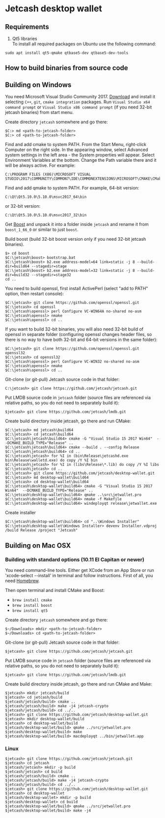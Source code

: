 # Jetcash desktop wallet

## Requirements

1. Qt5 libraries</br>
To install all required packages on Ubuntu use the following command:
```
sudo apt install qt5-qmake qtbase5-dev qtbase5-dev-tools
```

## How to build binaries from source code

## Building on Windows

You need Microsoft Visual Studio Community 2017. [Download](https://microsoft.com) and install it selecting `C++`, `git`, `cmake integration` packages.
Run `Visual Studio x64 command prompt` or `Visual Studio x86 command prompt` (if you need 32-bit jetcash binaries)  from start menu.

Create directory `jetcash` somewhere and go there:
```
$C:> md <path-to-jetcash-folder>
$C:> cd <path-to-jetcash-folder>
```
Find and add cmake to system PATH. From the Start Menu, right-click Computer on the right side. In the appearing window, select Advanced system settings in the left area - the System properties will appear. Select Environment Variables at the bottom. Change the Path variable there and it will be always active. For example:
```
C:\PROGRAM FILES (X86)\MICROSOFT VISUAL STUDIO\2017\COMMUNITY\COMMON7\IDE\COMMONEXTENSIONS\MICROSOFT\CMAKE\CMake\bin
```
Find and add qmake to system PATH. For example, 64-bit version:
```
C:\Qt\Qt5.10.0\5.10.0\msvc2017_64\bin
```
or 32-bit version:
```
C:\Qt\Qt5.10.0\5.10.0\msvc2017_32\bin
```

Get [Boost](https://boost.org) and unpack it into a folder inside `jetcash` and rename it from `boost_1_66_0` or similar to just `boost`.

Build boost (build 32-bit boost version only if you need 32-bit jetcash binaries).
```
$> cd boost
$C:\jetcash\boost> bootstrap.bat
$C:\jetcash\boost> b2.exe address-model=64 link=static -j 8 --build-dir=build64 --stagedir=stage
$C:\jetcash\boost> b2.exe address-model=32 link=static -j 8 --build-dir=build32 --stagedir=stage32
cd ..
```
You need to build openssl, first install ActivePerl (select "add to PATH" option, then restart console):
```
$C:\jetcash> git clone https://github.com/openssl/openssl.git
$C:\jetcash> cd openssl
$C:\jetcash\openssl> perl Configure VC-WIN64A no-shared no-asm
$C:\jetcash\openssl> nmake
$C:\jetcash\openssl> cd ..
```
If you want to build 32-bit binaries, you will also need 32-bit build of openssl in separate folder (configuring openssl changes header files, so there is no way to have both 32-bit and 64-bit versions in the same folder):
```
$C:\jetcash> git clone https://github.com/openssl/openssl.git openssl32
$C:\jetcash> cd openssl32
$C:\jetcash\openssl> perl Configure VC-WIN32 no-shared no-asm
$C:\jetcash\openssl> nmake
$C:\jetcash\openssl> cd ..
```

Git-clone (or git-pull) Jetcash source code in that folder:
```
C:\jetcash> git clone https://github.com/jetcash/jetcash.git
```
Put LMDB source code in `jetcash` folder (source files are referenced via relative paths, so you do not need to separately build it):
```
$jetcash> git clone https://github.com/jetcash/lmdb.git
```
Create build directory inside jetcash, go there and run CMake:
```
$C:\jetcash> md jetcash\build64
$C:\jetcash> cd jetcash\build64
$C:\jetcash\jetcash\build64> cmake -G "Visual Studio 15 2017 Win64"  --DCMAKE_BUILD_TYPE="Release" ..
$C:\jetcash\jetcash\build64> cmake --build . --config Release
$C:\jetcash\jetcash\build64> cd ..
$C:\jetcash\jetcash> for %I in (bin\Release\jetcashd.exe bin\Release\walletd.exe) do copy /Y %I bin
$C:\jetcash\jetcash> for %I in (libs\Release\*.lib) do copy /Y %I libs
$C:\jetcash\jetcash> cd ..
$C:\jetcash> git clone https://github.com/jetcash/desktop-wallet.git
$C:\jetcash> md desktop-wallet\build64
$C:\jetcash> cd desktop-wallet\build64
$C:\jetcash\desktop-wallet\build64> cmake -G "Visual Studio 15 2017 Win64"  --DCMAKE_BUILD_TYPE="Release" ..
$C:\jetcash\desktop-wallet\build64> qmake ..\src\jetwallet.pro
$C:\jetcash\desktop-wallet\build64> nmake -f Makefile
$C:\jetcash\desktop-wallet\build64> windeployqt release\jetwallet.exe
```
Create installer
```
$C:\jetcash\desktop-wallet\build64> cd "..\Windows Installer"
$C:\jetcash\desktop-wallet\Windows Installer> devenv Installer.vdproj /build Release /project "Jetcash"
```

## Building on Mac OSX

### Building with standard options (10.11 El Capitan or newer)

You need command-line tools. Either get XCode from an App Store or run 'xcode-select --install' in terminal and follow instructions. First of all, you need [Homebrew](https://brew.sh).

Then open terminal and install CMake and Boost:

* `brew install cmake`
* `brew install boost`
* `brew install qt5` 

Create directory `jetcash` somewhere and go there:
```
$~/Downloads> mkdir <path-to-jetcash-folder>
$~/Downloads> cd <path-to-jetcash-folder>
```

Git-clone (or git-pull) Jetcash source code in that folder:
```
$jetcash> git clone https://github.com/jetcash/jetcash.git
```
Put LMDB source code in `jetcash` folder (source files are referenced via relative paths, so you do not need to separately build it):
```
$jetcash> git clone https://github.com/jetcash/lmdb.git
```

Create build directory inside jetcash, go there and run CMake and Make:
```
$jetcash> mkdir jetcash/build
$jetcash> cd jetcash/build
$jetcash/jetcash/build> cmake ..
$jetcash/jetcash/build> make -j4 jetcash-crypto
$jetcash/jetcash/build> cd ../..
$jetcash> git clone https://github.com/jetcash/desktop-wallet.git
$jetcash> mkdir desktop-wallet/build
$jetcash> cd desktop-wallet/build
$jetcash/desktop-wallet/build> qmake ../src/jetwallet.pro
$jetcash/desktop-wallet/build> make
$jetcash/desktop-wallet/build> macdeployqt ../bin/jetwallet.app
```

### Linux
```
$jetcash> git clone https://github.com/jetcash/jetcash.git
$jetcash> cd jetcash
$jetcash/jetcash> mkdir -p build
$jetcash/jetcash> cd build
$jetcash/jetcash/build> cmake ..
$jetcash/jetcash/build> make -j4 jetcash-crypto
$jetcash/jetcash/build> cd ../..
$jetcash> git clone https://github.com/jetcash/desktop-wallet.git
$jetcash> cd desktop-wallet
$jetcash/desktop-wallet> mkdir -p build
$jetcash/desktop-wallet> cd build
$jetcash/desktop-wallet/build> qmake ../src/jetwallet.pro
$jetcash/desktop-wallet/build> make -j4
```
